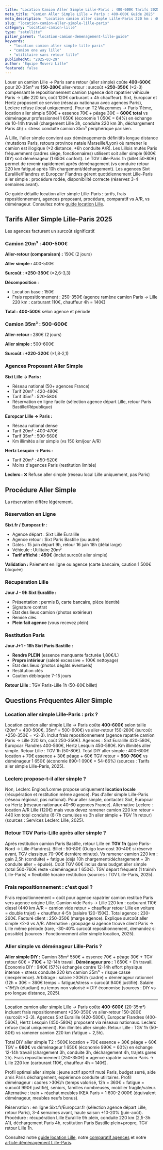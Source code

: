 ```yaml
---
title: "Location Camion Aller Simple Lille-Paris : 400-600€ Tarifs 2025"
meta_title: "Camion Aller Simple Lille → Paris : 400-600€ Guide 2025"
meta_description: "Location camion aller simple Lille-Paris 220 km : 400-600€ (20-35m³) vs A/R 150-280€. Sixt/Europcar/Hertz proposent. Frais repositionnement +250-350€. Guide complet."
slug: "location-camion-aller-simple-lille-paris"
category: "location-camion-lille"
type: "satellite"
pilier_parent: "location-camion-demenagement-lille-guide"
keywords:
  - "location camion aller simple lille paris"
  - "camion one way lille"
  - "utilitaire sans retour lille"
publishedAt: "2025-03-29"
author: "Équipe Moverz Lille"
featured: false
---
```


Louer un camion Lille → Paris sans retour (aller simple) coûte **400-600€** pour 20-35m³ vs **150-280€** aller-retour : surcoût **+250-350€** (×2-3) compensant le repositionnement camion (agence doit rapatrier véhicule Paris → Lille 220 km, coût 120€ carburant + 4h chauffeur). Sixt, Europcar et Hertz proposent ce service (réseaux nationaux avec agences Paris), Leclerc refuse (local uniquement). Pour un T2 Wazemmes → Paris 11ème, location aller simple 500€ + essence 70€ + péage 30€ = **600€ total** vs déménageur professionnel 1 650€ (économie 1 050€ = 64%) en échange de 10-14h travail (chargement Lille 3h, conduite 220 km 3h, déchargement Paris 4h) + stress conduite camion 35m³ périphérique parisien.

À Lille, l'aller simple convient aux déménagements définitifs longue distance (mutations Paris, retours province natale Marseille/Lyon) où ramener le camion est illogique (×2 distance, +6h conduite A/R). Les Lillois mutés Paris fréquemment (cadres siège, fonctionnaires) utilisent soit aller simple (600€ DIY) soit déménageur (1 650€ confort). Le TGV Lille-Paris 1h (billet 50-80€) permet de revenir rapidement après déménagement (vs conduire retour 220 km fatigué après 10h chargement/déchargement). Les agences Sixt Euralille/Flandres et Europcar Flandres gèrent quotidiennement Lille-Paris aller simple : procédure rodée, disponibilité correcte (réservez 3-4 semaines avant).

Ce guide détaille location aller simple Lille-Paris : tarifs, frais repositionnement, agences proposant, procédure, comparatif vs A/R, vs déménageur. Consultez notre [guide location Lille](/blog/location-camion-lille/location-camion-demenagement-lille-guide).

## Tarifs Aller Simple Lille-Paris 2025

Les agences facturent un surcoût significatif.

### Camion 20m³ : 400-500€

**Aller-retour (comparaison) :** 150€ (2 jours)

**Aller simple :** 400-500€

**Surcoût : +250-350€** (×2,6-3,3)

**Décomposition :**
- Location base : 150€
- Frais repositionnement : 250-350€ (agence ramène camion Paris → Lille 220 km : carburant 110€, chauffeur 4h = 140€)

**Total : 400-500€** selon agence et période

### Camion 35m³ : 500-600€

**Aller-retour :** 280€ (2 jours)

**Aller simple :** 500-600€

**Surcoût : +220-320€** (×1,8-2,1)

### Agences Proposant Aller Simple

**Sixt Lille → Paris :**
- Réseau national (50+ agences France)
- Tarif 20m³ : 420-480€
- Tarif 35m³ : 520-580€
- Réservation en ligne facile (sélection agence départ Lille, retour Paris Bastille/République)

**Europcar Lille → Paris :**
- Réseau national dense
- Tarif 20m³ : 400-470€
- Tarif 35m³ : 500-560€
- Km illimités aller simple (vs 150 km/jour A/R)

**Hertz Lesquin → Paris :**
- Tarif 20m³ : 450-520€
- Moins d'agences Paris (restitution limitée)

**Leclerc :** ❌ Refuse aller simple (réseau local Lille uniquement, pas Paris)

## Procédure Aller Simple

La réservation diffère légèrement.

### Réservation en Ligne

**Sixt.fr / Europcar.fr :**
- Agence départ : Sixt Lille Euralille
- Agence retour : Sixt Paris Bastille (ou autre)
- Dates : 15 juin départ 9h, retour 16 juin 18h (délai large)
- Véhicule : Utilitaire 20m³
- **Tarif affiché : 450€** (inclut surcoût aller simple)

**Validation :** Paiement en ligne ou agence (carte bancaire, caution 1 500€ bloquée)

### Récupération Lille

**Jour J - 9h Sixt Euralille :**
- Présentation : permis B, carte bancaire, pièce identité
- Signature contrat
- État des lieux camion (photos extérieur)
- Remise clés
- **Plein fait agence** (vous recevez plein)

### Restitution Paris

**Jour J+1 - 18h Sixt Paris Bastille :**
- **Rendre PLEIN** (essence manquante facturée 1,80€/L)
- **Propre intérieur** (saleté excessive = 100€ nettoyage)
- État des lieux (photos dégâts éventuels)
- Restitution clés
- Caution débloquée 7-15 jours

**Retour Lille :** TGV Paris-Lille 1h (50-80€ billet)

## Questions Fréquentes Aller Simple

### Location aller simple Lille-Paris : prix ?

Location camion aller simple Lille → Paris coûte **400-600€** selon taille (20m³ = 400-500€, 35m³ = 500-600€) vs aller-retour 150-280€ (surcoût +250-350€ = ×2-3). Inclut frais repositionnement (agence rapatrie camion Paris → Lille 220 km, coût 250-350€). Agences : Sixt Euralille 420-580€, Europcar Flandres 400-560€, Hertz Lesquin 450-580€. Km illimités aller simple. Retour Lille : TGV 1h (50-80€). Total DIY aller simple : 400-600€ location + 70€ essence + 30€ péage + 60€ TGV retour = **560-760€** vs déménageur 1 650€ (économie 890-1 090€ = 54-66%) (sources : Tarifs aller simple Lille-Paris, 2025).

### Leclerc propose-t-il aller simple ?

Non, Leclerc Englos/Lomme propose uniquement **location locale** (récupération et restitution même agence). Pas d'aller simple Lille-Paris (réseau régional, pas national). Pour aller simple, contactez Sixt, Europcar ou Hertz (réseaux nationaux 40-60 agences France). Alternative Leclerc : location A/R Lille (120€) mais vous devez ramener camion 220 km retour = 440 km total conduite (6-7h cumulées vs 3h aller simple + TGV 1h retour) (sources : Services Leclerc Lille, 2025).

### Retour TGV Paris-Lille après aller simple ?

Après restitution camion Paris Bastille, retour Lille en **TGV 1h** (gare Paris-Nord → Lille-Flandres). Billet : 50-80€ (Ouigo low-cost 30-40€ si réservé avant, TGV classique 70-90€ dernière minute). Vs ramener camion 220 km : gain 2,5h (conduite) + fatigue (déjà 10h chargement/déchargement + 3h conduite aller = épuisé). Coût TGV 60€ inclus dans budget aller simple (total 560-760€ reste <déménageur 1 650€). TGV départ fréquent (1 train/h Lille-Paris) = flexibilité horaire restitution (sources : TGV Lille-Paris, 2025).

### Frais repositionnement : c'est quoi ?

Frais repositionnement = coût pour agence rapatrier camion restitué Paris vers agence origine Lille. Camion vide Paris → Lille 220 km : carburant 110€ diesel (440 km A/R = camion vide retour + chauffeur retour Lille en voiture = double trajet) + chauffeur 4-5h (salaire 120-150€). Total agence : 230-260€. Facturé client : 250-350€ (marge agence). Explique surcoût aller simple ×2-3 vs A/R. Alternative : groupage si agence trouve client Paris → Lille même période (rare, -30-40% surcoût repositionnement, demandez si possible) (sources : Fonctionnement aller simple location, 2025).

### Aller simple vs déménageur Lille-Paris ?

**Aller simple DIY :** Camion 35m³ 550€ + essence 70€ + péage 30€ + TGV retour 60€ = **710€** + 12-14h travail. **Déménageur pro :** 1 650€ + 0h travail. Économie DIY : 940€ (57%) échangée contre 12-14h effort physique intense + stress conduite 220 km camion 35m³ + risque casse (inexpérience). Arbitrage : salaire >30€/h (cadre) = déménageur rationnel (12h × 30€ = 360€ temps + fatigue/stress = surcoût 940€ justifié). Salaire <15€/h (étudiant) ou temps non valorisé = DIY économise (sources : DIY vs pro longue distance, 2025).

---

Location camion aller simple Lille → Paris coûte **400-600€** (20-35m³) incluant frais repositionnement +250-350€ vs aller-retour 150-280€ (surcoût ×2-3). Agences Sixt Euralille (420-580€), Europcar Flandres (400-560€), Hertz Lesquin (450-580€) proposent via réseaux nationaux. Leclerc refuse (local uniquement). Km illimités aller simple. Retour Lille : TGV 1h (50-80€) vs ramener camion 220 km (fatigue + 2,5h).

Total DIY aller simple T2 : 500€ location + 70€ essence + 30€ péage + 60€ TGV = **660€** vs déménageur 1 650€ (économie 990€ = 60%) en échange 12-14h travail (chargement 3h, conduite 3h, déchargement 4h, trajets gares 2h). Frais repositionnement (250-350€) = agence rapatrie camion Paris → Lille 220 km (carburant 110€, chauffeur 4h = 140€).

Profil optimal aller simple : jeune actif sportif muté Paris, budget serré, aide amis Paris déchargement, expérience conduite utilitaires. Profil déménageur : cadres >30€/h (temps valorisé, 12h = 360€ + fatigue = surcoût 990€ justifié), seniors, familles nombreuses, mobilier fragile/valeur. Alternative : train + réachat meubles IKEA Paris = 1 600-2 000€ (équivalent déménageur, meubles neufs bonus).

Réservation : en ligne Sixt.fr/Europcar.fr (sélection agence départ Lille, retour Paris), 3-4 semaines avant, haute saison +10-20% (juin-août). Procédure : récupération Lille Euralille 9h plein, conduite 220 km (2,5-3h A1), déchargement Paris 4h, restitution Paris Bastille plein+propre, TGV retour Lille 1h.

Consultez notre [guide location Lille](/blog/location-camion-lille/location-camion-demenagement-lille-guide), notre [comparatif agences](/blog/location-camion-lille/agences-location-camion-lille-comparatif) et notre [article déménagement Lille-Paris](/blog/prix-demenagement-lille/prix-demenagement-longue-distance-lille-paris).






